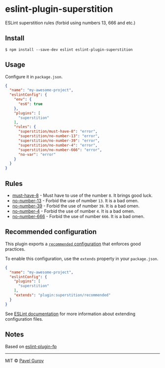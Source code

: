 # eslint-plugin-superstition

ESLint superstition rules (forbid using numbers 13, 666 and etc.)

## Install

```
$ npm install --save-dev eslint eslint-plugin-superstition
```

## Usage

Configure it in `package.json`.

<!-- EXAMPLE_CONFIGURATION:START -->
```json
{
  "name": "my-awesome-project",
  "eslintConfig": {
    "env": {
      "es6": true
    },
    "plugins": [
      "superstition"
    ],
    "rules": {
      "superstition/must-have-8": "error",
      "superstition/no-number-13": "error",
      "superstition/no-number-39": "error",
      "superstition/no-number-4": "error",
      "superstition/no-number-666": "error",
      "no-var": "error"
    }
  }
}
```
<!-- EXAMPLE_CONFIGURATION:END -->


## Rules

<!-- RULES:START -->
- [must-have-8](docs/rules/must-have-8.md) - Must have to use of the number `8`. It brings good luck.
- [no-number-13](docs/rules/no-number-13.md) - Forbid the use of number `13`. It is a bad omen.
- [no-number-39](docs/rules/no-number-39.md) - Forbid the use of number `39`. It is a bad omen.
- [no-number-4](docs/rules/no-number-4.md) - Forbid the use of number `4`. It is a bad omen.
- [no-number-666](docs/rules/no-number-666.md) - Forbid the use of number `666`. It is a bad omen.

<!-- RULES:END -->

## Recommended configuration

This plugin exports a [`recommended` configuration](index.js) that enforces good practices.

To enable this configuration, use the `extends` property in your `package.json`.

```json
{
  "name": "my-awesome-project",
  "eslintConfig": {
    "plugins": [
      "superstition"
    ],
    "extends": "plugin:superstition/recommended"
  }
}
```

See [ESLint documentation](http://eslint.org/docs/user-guide/configuring#extending-configuration-files) for more information about extending configuration files.

## Notes

Based on [eslint-plugin-fp](https://github.com/jfmengels/eslint-plugin-fp)

----

MIT © [Pavel Gurov](https://github.com/pgurov)

